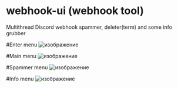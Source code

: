 # webhook-ui (webhook tool)
Multithread Discord webhook spammer, deleter(term) and some info grubber

#Enter menu
![изображение](https://user-images.githubusercontent.com/62237839/152221312-f862c659-f3da-4e8c-be82-8e56deccd7cc.png)

#Main menu
![изображение](https://user-images.githubusercontent.com/62237839/152221758-7926b4e2-c92d-4db2-abd7-0754c01d4cc1.png)

#Spammer menu
![изображение](https://user-images.githubusercontent.com/62237839/152228798-e21ff155-81e6-4b0b-949d-840fcb640c97.png)

#Info menu
![изображение](https://user-images.githubusercontent.com/62237839/152221533-008be687-552e-4e6a-b63a-bd01940656d3.png)
